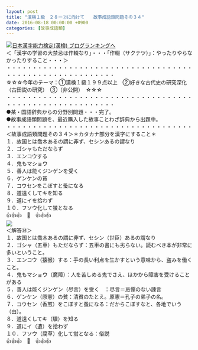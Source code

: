 ```yaml
---
layout: post
title: "漢検１級　２８ー②に向けて　　故事成語類問題その３４"
date: 2016-08-18 00:00:00 +0900
categories: [故事成語類]
---
```


[![](/syuusyuu9701/assets/images/漢検１級-２８ー②に向けて-故事成語類問題その３４-br_c_3028_1.gif)](http://blog.with2.net/link.php?1659096:3028 "日本漢字能力検定(漢検) ブログランキングへ")[日本漢字能力検定(漢検) ブログランキングへ](http://blog.with2.net/link.php?1659096:3028)  
＜「漢字の学習の大禁忌は作輟なり」・・・「作輟（サクテツ）」：やったりやらなかったりすること・・・＞  
・・・・・・・・・・・・・・・・・・・・・・・・・・・・・・・・・・・・・・・・・・・・・・・・・・・・・・・・・  
☆☆☆今年のテーマ：①漢検１級１９９点以上　②好きな古代史の研究深化（古田説の研究）　③（非公開）　☆☆☆　　  
・・・・・・・・・・・・・・・・・・・・・・・・・・・・・・・・・・・・・・・・・・・・・・・・・・・・・・・・・  
●某・国語辞典からの分野別問題・・・完了。  
●故事成語類問題を、最近購入した故事ことわざ辞典から出題中。  
・・・・・・・・・・・・・・・・・・・・・・・・・・・・・・・・・・・・  
＜故事成語類問題その３４＞＊カタカナ部分を漢字にすること＊　  
１．故国とは喬木あるの謂に非ず、セシンあるの謂なり  
２．ゴシャもただならず  
３．エンコウする  
４．鬼もマショウ  
５．善人は能くジンゲンを受く  
６．ゲンケンの貧  
７．コウセンをこぼすと蚤になる  
８．道遠くしてキを知る  
９．道にイを拾わず  
１０．フソウ化して蛍となる  
👍👍👍　🐒　👍👍👍  
![](/syuusyuu9701/assets/images/漢検１級-２８ー②に向けて-故事成語類問題その３４-075c5646e1b71384c4a82018274322e0.png)  
＜解答㉞＞  
１．故国とは喬木あるの謂に非ず、セシン（世臣）あるの謂なり  
２．ゴシャ（五車）もただならず：五車の書にも劣らない。読むべき本が非常に多いということ。  
３．エンコウ（猿猴）する：手の長い利点を生かすという意味から、盗みを働くこと。  
４．鬼もマショウ（魔障）：人を苦しめる鬼でさえ、ほかから障害を受けることがある  
５．善人は能くジンゲン（尽言）を受く　：尽言＝忌憚のない諫言  
６．ゲンケン（原憲）の貧：清貧のたとえ。原憲＝孔子の弟子の名。  
７．コウセン（香煎）をこぼすと蚤になる：だからこぼすなと、各地でいう（由）。  
８．道遠くしてキ（驥）を知る  
９．道にイ（遺）を拾わず  
１０．フソウ（腐草）化して蛍となる：俗説  
👍👍👍　🐒　👍👍👍  
  